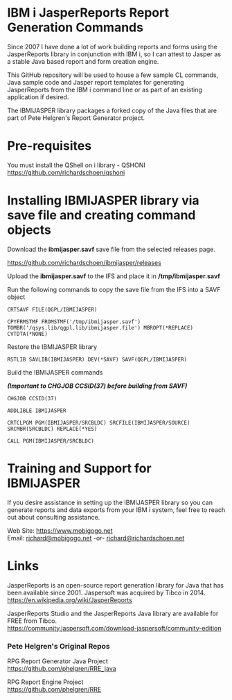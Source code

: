 # IBM i JasperReports Report Generation Commands  
Since 2007 I have done a lot of work building reports and forms using the JasperReports library in conjunction with IBM i, so I can attest to Jasper as a stable Java based report and form creation engine.   

This GitHub repository will be used to house a few sample CL commands, Java sample code and Jasper report templates for generating JasperReports from the IBM i command line or as part of an existing application if desired.    

The IBMIJASPER library packages a forked copy of the Java files that are part of Pete Helgren's Report Generator project.   

# Pre-requisites
You must install the QShell on i library - QSHONI  
https://github.com/richardschoen/qshoni

# Installing IBMIJASPER library via save file and creating command objects

Download the **ibmijasper.savf** save file from the selected releases page. 

https://github.com/richardschoen/ibmijasper/releases   

Upload the **ibmijasper.savf** to the IFS and place it in **/tmp/ibmijasper.savf**

Run the following commands to copy the save file from the IFS into a SAVF object

`CRTSAVF FILE(QGPL/IBMIJASPER)`
 
`CPYFRMSTMF FROMSTMF('/tmp/ibmijasper.savf') TOMBR('/qsys.lib/qgpl.lib/ibmijasper.file') MBROPT(*REPLACE) CVTDTA(*NONE)`

Restore the IBMIJASPER library

`RSTLIB SAVLIB(IBMIJASPER) DEV(*SAVF) SAVF(QGPL/IBMIJASPER)`

Build the IBMIJASPER commands

 ***(Important to CHGJOB CCSID(37) before building from SAVF)***

`CHGJOB CCSID(37)`

`ADDLIBLE IBMIJASPER`

`CRTCLPGM PGM(IBMIJASPER/SRCBLDC) SRCFILE(IBMIJASPER/SOURCE) SRCMBR(SRCBLDC) REPLACE(*YES)`

`CALL PGM(IBMIJASPER/SRCBLDC)`

# Training and Support for IBMIJASPER
If you desire assistance in setting up the IBMIJASPER library so you can generate reports and data exports from your IBM i system, feel free to reach out about consulting assistance.  

Web Site: https://www.mobigogo.net   
Email: richard@mobigogo.net -or- richard@richardschoen.net   

# Links
JasperReports is an open-source report generation library for Java that has been available since 2001. Jaspersoft was acquired by Tibco in 2014.   
https://en.wikipedia.org/wiki/JasperReports   

JasperReports Studio and the JasperReports Java library are available for FREE from Tibco.  
https://community.jaspersoft.com/download-jaspersoft/community-edition   

### Pete Helgren's Original Repos
RPG Report Generator Java Project    
https://github.com/phelgren/RRE_java   

RPG Report Engine Project    
https://github.com/phelgren/RRE    

